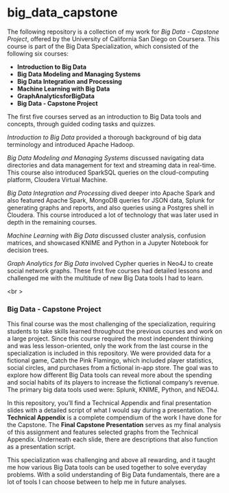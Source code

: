# big_data_capstone

The following repository is a collection of my work for *Big Data - Capstone Project*, offered by the University of California San Diego on Coursera. This course is part of the Big Data Specialization, which consisted of the following six courses:

* **Introduction to Big Data**
* **Big Data Modeling and Managing Systems**
* **Big Data Integration and Processing**
* **Machine Learning with Big Data**
* **GraphAnalyticsforBigData**
* **Big Data - Capstone Project**

The first five courses served as an introduction to Big Data tools and concepts, through guided coding tasks and quizzes. 

*Introduction to Big Data* provided a thorough background of big data terminology and introduced Apache Hadoop. 

*Big Data Modeling and Managing Systems* discussed navigating data directories and data management for text and streaming data in real-time. This course also introduced SparkSQL queries on the cloud-computing platform, Cloudera Virtual Machine. 

*Big Data Integration and Processing* dived deeper into Apache Spark and also featured Apache Spark, MongoDB queries for JSON data, Splunk for generating graphs and reports, and also queries using a Postgres shell in Cloudera. This course introduced a lot of technology that was later used in depth in the remaining courses. 

*Machine Learning with Big Data* discussed cluster analysis, confusion matrices, and showcased KNIME and Python in a Jupyter Notebook for decision trees. 

*Graph Analytics for Big Data* involved Cypher queries in Neo4J to create social network graphs. These first five courses had detailed lessons and challenged me with the multitude of new Big Data tools I had to learn.

<br \>

### Big Data - Capstone Project

This final course was the most challenging of the specialization, requiring
students to take skills learned throughout the previous courses and work on a large project. Since this course required the most independent thinking and was less lesson-oriented, only the work from the last course in the specialization is included in this repository. We were provided data for a fictional game, Catch the Pink Flamingo, which included player statistics, social circles, and purchases from a fictional in-app store. The goal was to explore how different Big Data tools can reveal more about the spending and social habits of its players to increase the fictional company’s revenue. The primary big data tools used were: Splunk, KNIME, Python, and NEO4J.

 
In this repository, you’ll find a Technical Appendix and final presentation slides with a detailed script of what I would say during a presentation. The **Technical Appendix** is a complete compendium of the work I have done for the Capstone. The **Final Capstone Presentation** serves as my final analysis of this assignment and features selected graphs from the Technical Appendix. Underneath each slide, there are descriptions that also function as a presentation script.

This specialization was challenging and above all rewarding, and it taught me how various Big Data tools can be used together to solve everyday problems. With a solid understanding of Big Data fundamentals, there are a lot of tools I can choose between to help me in future analyses.
